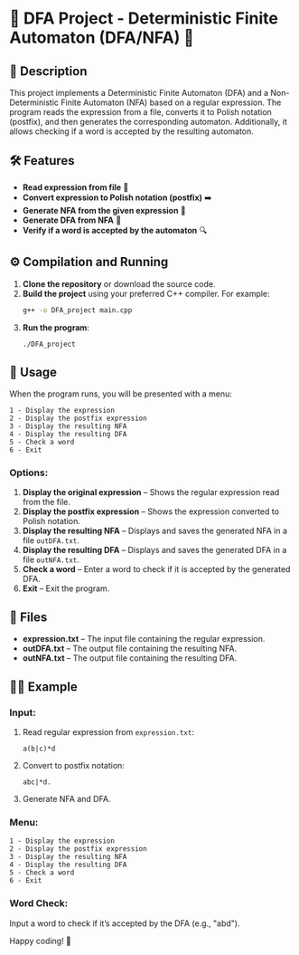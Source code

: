 # 🌟 DFA Project - Deterministic Finite Automaton (DFA/NFA) 🌟

## 🎯 Description
This project implements a Deterministic Finite Automaton (DFA) and a Non-Deterministic Finite Automaton (NFA) based on a regular expression. The program reads the expression from a file, converts it to Polish notation (postfix), and then generates the corresponding automaton. Additionally, it allows checking if a word is accepted by the resulting automaton.

## 🛠️ Features
- **Read expression from file** 📝
- **Convert expression to Polish notation (postfix)** ➡️
- **Generate NFA from the given expression** 🔄
- **Generate DFA from NFA** 🔄
- **Verify if a word is accepted by the automaton** 🔍

## ⚙️ Compilation and Running

1. **Clone the repository** or download the source code.
2. **Build the project** using your preferred C++ compiler. For example:
   ```bash
   g++ -o DFA_project main.cpp
   ```
3. **Run the program**:
   ```bash
   ./DFA_project
   ```

## 📄 Usage

When the program runs, you will be presented with a menu:

```
1 - Display the expression
2 - Display the postfix expression
3 - Display the resulting NFA
4 - Display the resulting DFA
5 - Check a word
6 - Exit
```

### Options:
1. **Display the original expression** – Shows the regular expression read from the file.
2. **Display the postfix expression** – Shows the expression converted to Polish notation.
3. **Display the resulting NFA** – Displays and saves the generated NFA in a file `outDFA.txt`.
4. **Display the resulting DFA** – Displays and saves the generated DFA in a file `outNFA.txt`.
5. **Check a word** – Enter a word to check if it is accepted by the generated DFA.
6. **Exit** – Exit the program.

## 📂 Files
- **expression.txt** – The input file containing the regular expression.
- **outDFA.txt** – The output file containing the resulting NFA.
- **outNFA.txt** – The output file containing the resulting DFA.

## 🧑‍💻 Example

### Input:

1. Read regular expression from `expression.txt`:
   ```
   a(b|c)*d
   ```

2. Convert to postfix notation:
   ```
   abc|*d.
   ```

3. Generate NFA and DFA.

### Menu:

```
1 - Display the expression
2 - Display the postfix expression
3 - Display the resulting NFA
4 - Display the resulting DFA
5 - Check a word
6 - Exit
```

### Word Check:
Input a word to check if it’s accepted by the DFA (e.g., "abd").

Happy coding! 🚀
